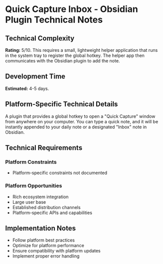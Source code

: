 # Quick Capture Inbox - Obsidian Plugin Technical Notes

## Technical Complexity
**Rating:** 5/10. This requires a small, lightweight helper application that runs in the system tray to register the global hotkey. The helper app then communicates with the Obsidian plugin to add the note.

## Development Time
**Estimated:** 4-5 days.

## Platform-Specific Technical Details
A plugin that provides a global hotkey to open a "Quick Capture" window from anywhere on your computer. You can type a quick note, and it will be instantly appended to your daily note or a designated "Inbox" note in Obsidian.

## Technical Requirements

### Platform Constraints
- Platform-specific constraints not documented

### Platform Opportunities
- Rich ecosystem integration
- Large user base
- Established distribution channels
- Platform-specific APIs and capabilities

## Implementation Notes
- Follow platform best practices
- Optimize for platform performance
- Ensure compatibility with platform updates
- Implement proper error handling
